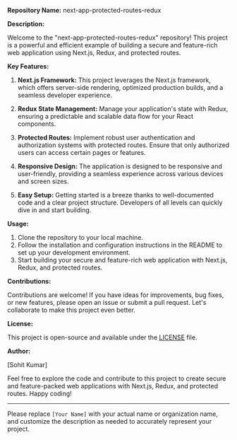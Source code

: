 **Repository Name:** next-app-protected-routes-redux

**Description:**

Welcome to the "next-app-protected-routes-redux" repository! This project is a powerful and efficient example of building a secure and feature-rich web application using Next.js, Redux, and protected routes. 

**Key Features:**

1. **Next.js Framework:** This project leverages the Next.js framework, which offers server-side rendering, optimized production builds, and a seamless developer experience.

2. **Redux State Management:** Manage your application's state with Redux, ensuring a predictable and scalable data flow for your React components.

3. **Protected Routes:** Implement robust user authentication and authorization systems with protected routes. Ensure that only authorized users can access certain pages or features.

4. **Responsive Design:** The application is designed to be responsive and user-friendly, providing a seamless experience across various devices and screen sizes.

5. **Easy Setup:** Getting started is a breeze thanks to well-documented code and a clear project structure. Developers of all levels can quickly dive in and start building.

**Usage:**

1. Clone the repository to your local machine.
2. Follow the installation and configuration instructions in the README to set up your development environment.
3. Start building your secure and feature-rich web application with Next.js, Redux, and protected routes.

**Contributions:**

Contributions are welcome! If you have ideas for improvements, bug fixes, or new features, please open an issue or submit a pull request. Let's collaborate to make this project even better.

**License:**

This project is open-source and available under the [LICENSE](LICENSE) file.

**Author:**

[Sohit Kumar]

Feel free to explore the code and contribute to this project to create secure and feature-packed web applications with Next.js, Redux, and protected routes. Happy coding!

---

Please replace `[Your Name]` with your actual name or organization name, and customize the description as needed to accurately represent your project.
